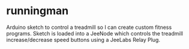 runningman
==========

Arduino sketch to control a treadmill so I can create custom fitness programs.
Sketch is loaded into a JeeNode which controls the treadmill increase/decrease speed buttons using a JeeLabs Relay Plug.

